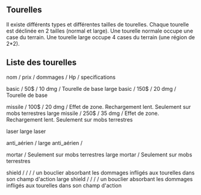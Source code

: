 ﻿## Tourelles

Il existe différents types et différentes tailles de tourelles. Chaque tourelle est déclinée en 2 tailles (normal et large).
Une tourelle normale occupe une case du terrain. Une tourelle large occupe 4 cases du terrain (une région de 2*2).

## Liste des tourelles

nom / prix / dommages / Hp / specifications

basic / 50$ / 10 dmg / Tourelle de base
large basic / 150$ / 20 dmg / Tourelle de base

missile / 100$ / 20 dmg / Effet de zone. Rechargement lent. Seulement sur mobs terrestres
large missile / 250$ / 35 dmg / Effet de zone. Rechargement lent. Seulement sur mobs terrestres

laser
large laser

anti_aérien /
large anti_aérien /

mortar / Seulement sur mobs terrestres
large mortar / Seulement sur mobs terrestres


shield / / / / un bouclier absorbant les dommages infligés aux tourelles dans son champ d'action
large shield / / / / un bouclier absorbant les dommages infligés aux tourelles dans son champ d'action
